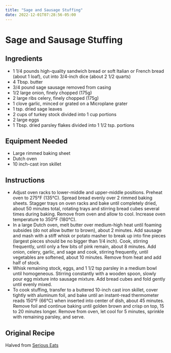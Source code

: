 ```yaml
---
title: "Sage and Sausage Stuffing"
date: 2022-12-01T07:28:56-05:00
---
```


# Sage and Sausage Stuffing

## Ingredients

- 1 1/4 pounds high-quality sandwich bread or soft Italian or French bread (about 1 loaf), cut into 3/4-inch dice (about 2 1/2 quarts)
- 4 Tbsp. butter
- 3/4 pound sage sausage removed from casing
- 1/2 large onion, finely chopped (175g)
- 2 large ribs celery, finely chopped (175g)
- 1 clove garlic, minced or grated on a Microplane grater
- 1 tsp. dried sage leaves
- 2 cups of turkey stock divided into 1 cup portions
- 2 large eggs
- 1 Tbsp. dried parsley flakes divided into 1 1/2 tsp. portions

## Equipment Needed

- Large rimmed baking sheet
- Dutch oven
- 10 inch-cast iron skillet

## Instructions

- Adjust oven racks to lower-middle and upper-middle positions. Preheat oven to 275°F (135°C). Spread bread evenly over 2 rimmed baking sheets. Stagger trays on oven racks and bake until completely dried, about 50 minutes total, rotating trays and stirring bread cubes several times during baking. Remove from oven and allow to cool. Increase oven temperature to 350°F (180°C).
- In a large Dutch oven, melt butter over medium-high heat until foaming subsides (do not allow butter to brown), about 2 minutes. Add sausage and mash with a stiff whisk or potato masher to break up into fine pieces (largest pieces should be no bigger than 1/4 inch). Cook, stirring frequently, until only a few bits of pink remain, about 8 minutes. Add onion, celery, garlic, and sage and cook, stirring frequently, until vegetables are softened, about 10 minutes. Remove from heat and add half of stock.
- Whisk remaining stock, eggs, and 1 1/2 tsp parsley in a medium bowl until homogeneous. Stirring constantly with a wooden spoon, slowly pour egg mixture into sausage mixture. Add bread cubes and fold gently until evenly mixed.
- To cook stuffing, transfer to a buttered 10-inch cast iron skillet, cover tightly with aluminum foil, and bake until an instant-read thermometer reads 150°F (66°C) when inserted into center of dish, about 45 minutes. Remove foil and continue baking until golden brown and crisp on top, 15 to 20 minutes longer. Remove from oven, let cool for 5 minutes, sprinkle with remaining parsley, and serve.

## Original Recipe

Halved from [Serious Eats](https://www.seriouseats.com/classic-sage-and-sausage-stuffing-or-dressing-recipe)
